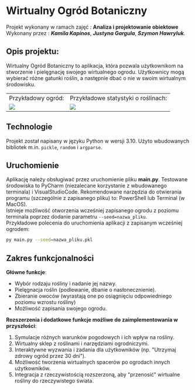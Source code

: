 # Wirtualny Ogród Botaniczny

Projekt wykonany w ramach zajęć : **Analiza i projektowanie obiektowe** \
Wykonany przez : ***Kamila Kapinos***, ***Justyna Gargula***, ***Szymon Hawryluk***.

## Opis projektu:
Wirtualny Ogród Botaniczny to aplikacja, która pozwala użytkownikom na stworzenie i pielęgnację swojego wirtualnego ogrodu. Użytkownicy mogą wybierać różne gatunki roślin, a następnie dbać o nie w swoim wirtualnym środowisku.

<table>
  <tr>
    <td>Przykładowy ogród:</td>
    <td>Przykładowe statystyki o roślinach:</td>
  </tr>
    <tr>
    <td> 
      <img src=https://github.com/Kamila-Kapinos/wirtualny-ogrod-botaniczny/assets/92400632/b1318153-d73d-4d65-b211-dc76621a1711 > 
    </td>
    <td>
      <img src=https://github.com/Kamila-Kapinos/wirtualny-ogrod-botaniczny/assets/92400632/00c505d3-99e6-416f-a8a8-bda606b05ffc>
    </td>
  </tr>
</table>

## Technologie
Projekt został napisany w języku Python w wersji 3.10. Użyto wbudowanych bibliotek m.in. `pickle`, `random` i `argparse`.

## Uruchomienie
Aplikację należy obsługiwać przez uruchomienie pliku **main.py**. Testowane środowiska to PyCharm (niezalecane korzystanie z wbudowanego terminala) i VisualStudioCode. Rekomendowane narzędzia do otwierania programu (szczególnie z zapisanego pliku) to: PowerShell lub Terminal (w MacOS).\
Istnieje możliwość otworzenia wcześniej zapisanego ogrodu z poziomu terminala poprzez dodanie parametru `--seed=nazwa_pliku`.\
Przykładowe polecenia do uruchomienia aplikacji z zapisanym wcześniej ogrodem: 
```bash
py main.py --seed=nazwa_pliku.pkl
```

## Zakres funkcjonalności
**Główne funkcje**:
- Wybór rodzaju rośliny i nadanie jej nazwy. 
- Pielęgnacja roślin (podlewanie, dbanie o nasłonecznienie).
- Zbieranie owoców (wyrastają one po osiągnięciu odpowiedniego poziomu wzrostu rośliny)
- Możliwość zapisania swojego ogrodu.

**Rozszerzenia i dodatkowe funkcje możliwe do zaimplementowania w przyszłości**:
1. Symulacje różnych warunków pogodowych i ich wpływ na rośliny.
2. Wirtualny sklep z roślinami i narzędziami ogrodniczymi.
3. Interaktywne wyzwania i zadania dla użytkowników (np. "Utrzymaj zdrowy ogród przez 30 dni").
4. Możliwość tworzenia wirtualnych spacerów po ogrodach innych użytkowników.
5. Integracja z rzeczywistością rozszerzoną, aby "przenosić" wirtualne rośliny do rzeczywistego świata.
